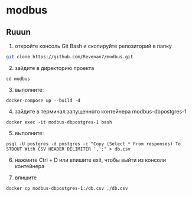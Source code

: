 # modbus

## Ruuun
1) откройте консоль Git Bash и скопируйте репозиторий в папку
```bash
git clone https://github.com/Revenan7/modbus.git
```
2) зайдите в директорию проекта
```
cd modbus
```
3) выполните:
```
docker-compose up --build -d
```
4) зайдите в терминал запущенного контейнера modbus-dbpostgres-1
```
docker exec -it modbus-dbpostgres-1 bash
```
5) выполните:
```
psql -U postgres -d postgres -c "Copy (Select * From responses) To STDOUT With CSV HEADER DELIMITER ',';" > db.csv
```
6) нажмите Ctrl + D или впишите exit, чтобы выйти из консоли контейнера

7) впишите
```
docker cp modbus-dbpostgres-1:/db.csv ./db.csv
```
